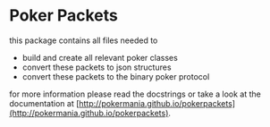 Poker Packets
=============

this package contains all files needed to

 * build and create all relevant poker classes
 * convert these packets to json structures
 * convert these packets to the binary poker protocol


for more information please read the docstrings or take 
a look at the documentation at [http://pokermania.github.io/pokerpackets](http://pokermania.github.io/pokerpackets).
